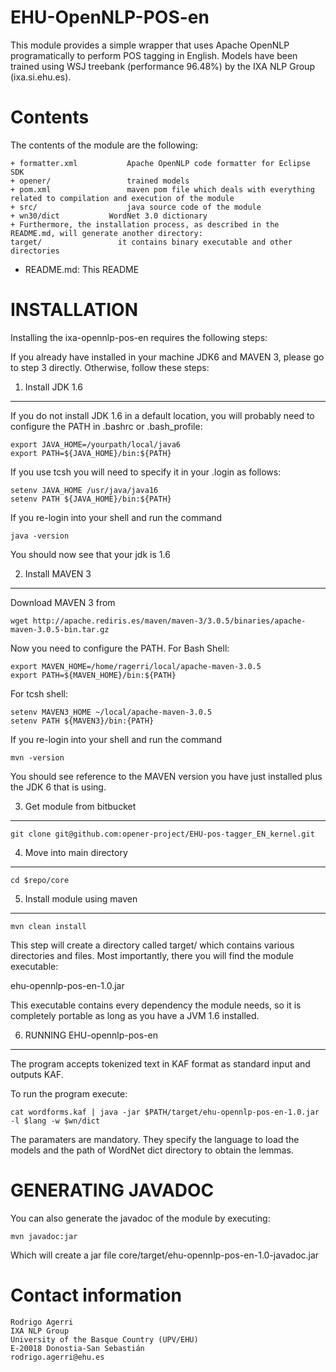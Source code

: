 
EHU-OpenNLP-POS-en
===========

This module provides a simple wrapper that uses Apache OpenNLP
programatically to perform POS tagging in English.
Models have been trained using WSJ treebank (performance 96.48%)
by the IXA NLP Group (ixa.si.ehu.es).

Contents
========

The contents of the module are the following:

    + formatter.xml           Apache OpenNLP code formatter for Eclipse SDK
    + opener/                 trained models
    + pom.xml                 maven pom file which deals with everything related to compilation and execution of the module
    + src/                    java source code of the module
    + wn30/dict		      WordNet 3.0 dictionary
    + Furthermore, the installation process, as described in the README.md, will generate another directory:
    target/                 it contains binary executable and other directories

- README.md: This README


INSTALLATION
============

Installing the ixa-opennlp-pos-en requires the following steps:

If you already have installed in your machine JDK6 and MAVEN 3, please go to step 3
directly. Otherwise, follow these steps:

1. Install JDK 1.6
-------------------

If you do not install JDK 1.6 in a default location, you will probably need to configure the PATH in .bashrc or .bash_profile:

````shell
export JAVA_HOME=/yourpath/local/java6
export PATH=${JAVA_HOME}/bin:${PATH}
````

If you use tcsh you will need to specify it in your .login as follows:

````shell
setenv JAVA_HOME /usr/java/java16
setenv PATH ${JAVA_HOME}/bin:${PATH}
````

If you re-login into your shell and run the command

````shell
java -version
````

You should now see that your jdk is 1.6

2. Install MAVEN 3
------------------

Download MAVEN 3 from

````shell
wget http://apache.rediris.es/maven/maven-3/3.0.5/binaries/apache-maven-3.0.5-bin.tar.gz
````

Now you need to configure the PATH. For Bash Shell:

````shell
export MAVEN_HOME=/home/ragerri/local/apache-maven-3.0.5
export PATH=${MAVEN_HOME}/bin:${PATH}
````

For tcsh shell:

````shell
setenv MAVEN3_HOME ~/local/apache-maven-3.0.5
setenv PATH ${MAVEN3}/bin:{PATH}
````

If you re-login into your shell and run the command

````shell
mvn -version
````

You should see reference to the MAVEN version you have just installed plus the JDK 6 that is using.

3. Get module from bitbucket
-------------------------

````shell
git clone git@github.com:opener-project/EHU-pos-tagger_EN_kernel.git
````

4. Move into main directory
---------------------------

````shell
cd $repo/core
````

5. Install module using maven
-----------------------------

````shell
mvn clean install
````

This step will create a directory called target/ which contains various directories and files.
Most importantly, there you will find the module executable:

ehu-opennlp-pos-en-1.0.jar

This executable contains every dependency the module needs, so it is completely portable as long
as you have a JVM 1.6 installed.

6. RUNNING EHU-opennlp-pos-en
-----------------------------

The program accepts tokenized text in KAF format as standard input and outputs KAF.

To run the program execute:

````shell
cat wordforms.kaf | java -jar $PATH/target/ehu-opennlp-pos-en-1.0.jar -l $lang -w $wn/dict
````

The paramaters are mandatory. They specify the language to load the models and the path of WordNet
dict directory to obtain the lemmas.


GENERATING JAVADOC
==================

You can also generate the javadoc of the module by executing:

````shell
mvn javadoc:jar
````

Which will create a jar file core/target/ehu-opennlp-pos-en-1.0-javadoc.jar


Contact information
===================

````shell
Rodrigo Agerri
IXA NLP Group
University of the Basque Country (UPV/EHU)
E-20018 Donostia-San Sebastián
rodrigo.agerri@ehu.es
````
